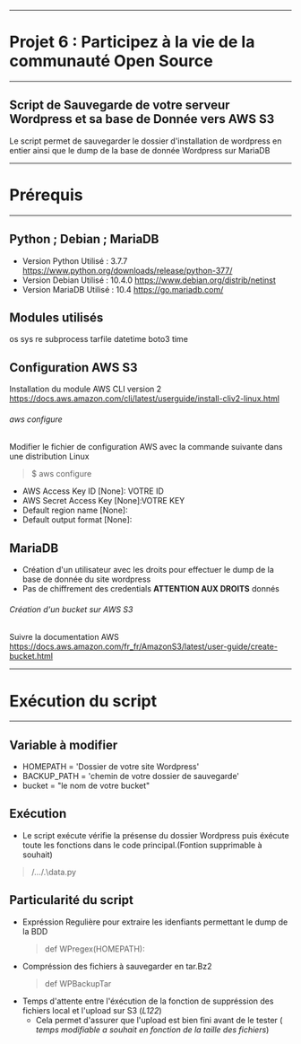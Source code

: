 __________________________________________________________________
# Projet 6 : Participez à la vie de la communauté Open Source    #
__________________________________________________________________

## Script de Sauvegarde de votre serveur Wordpress et sa base de Donnée vers AWS S3 #

Le script permet de sauvegarder le dossier d'installation de wordpress en entier ainsi que le dump de la base de donnée Wordpress sur MariaDB

__________________________________________________________________
# Prérequis                                                      #
__________________________________________________________________

## Python ; Debian ; MariaDB
- Version Python  Utilisé    : 3.7.7   https://www.python.org/downloads/release/python-377/
- Version Debian  Utilisé    : 10.4.0  https://www.debian.org/distrib/netinst
- Version MariaDB Utilisé    : 10.4    https://go.mariadb.com/

## Modules utilisés    
 os
 sys
 re
 subprocess
 tarfile
 datetime
 boto3
 time 
 
## Configuration AWS S3
Installation du module AWS CLI version 2 https://docs.aws.amazon.com/cli/latest/userguide/install-cliv2-linux.html

###### aws configure
Modifier le fichier de configuration AWS avec la commande suivante dans une distribution Linux
> $ aws configure 

- AWS Access Key ID [None]: VOTRE ID
- AWS Secret Access Key [None]:VOTRE KEY
- Default region name [None]: 
- Default output format [None]: 

## MariaDB
- Création d'un utilisateur avec les droits pour effectuer le dump de la base de donnée du site wordpress
- Pas de chiffrement des credentials __ATTENTION AUX DROITS__ donnés

###### Création d'un bucket sur AWS S3

Suivre la documentation AWS https://docs.aws.amazon.com/fr_fr/AmazonS3/latest/user-guide/create-bucket.html 

__________________________________________________________________
# Exécution du script                                                  #
__________________________________________________________________

## Variable à modifier 

- HOMEPATH = 'Dossier de votre site Wordpress'
- BACKUP_PATH = 'chemin de votre dossier de sauvegarde'
- bucket = "le nom de votre bucket"

## Exécution
- Le script exécute vérifie la présense du dossier Wordpress puis éxécute toute les fonctions dans le code principal.(Fontion supprimable à souhait)
> /.../.\data.py

## Particularité du script


  - Expréssion Regulière pour extraire les idenfiants permettant le dump de la BDD
    > def WPregex(HOMEPATH):
  - Compréssion des fichiers à sauvegarder en tar.Bz2
    > def WPBackupTar
  - Temps d'attente entre l'éxécution de la fonction de suppréssion des fichiers local et l'upload sur S3 (*L122*)
    - Cela permet d'assurer que l'upload est bien fini avant de le tester ( *temps modifiable a souhait en fonction de la taille         des fichiers*)
      



